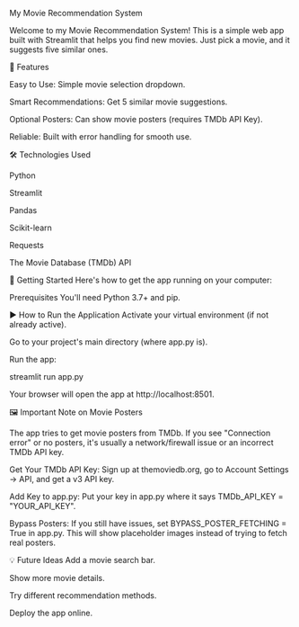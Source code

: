 My Movie Recommendation System

Welcome to my Movie Recommendation System! This is a simple web app built with Streamlit that helps you find new movies. Just pick a movie, and it suggests five similar ones.

🌟 Features

Easy to Use: Simple movie selection dropdown.

Smart Recommendations: Get 5 similar movie suggestions.

Optional Posters: Can show movie posters (requires TMDb API Key).

Reliable: Built with error handling for smooth use.

🛠️ Technologies Used

Python

Streamlit

Pandas

Scikit-learn

Requests

The Movie Database (TMDb) API

🚀 Getting Started
Here's how to get the app running on your computer:

Prerequisites
You'll need Python 3.7+ and pip.

▶️ How to Run the Application
Activate your virtual environment (if not already active).

Go to your project's main directory (where app.py is).

Run the app:

streamlit run app.py

Your browser will open the app at http://localhost:8501.

🖼️ Important Note on Movie Posters

The app tries to get movie posters from TMDb. If you see "Connection error" or no posters, it's usually a network/firewall issue or an incorrect TMDb API key.

Get Your TMDb API Key: Sign up at themoviedb.org, go to Account Settings -> API, and get a v3 API key.

Add Key to app.py: Put your key in app.py where it says TMDb_API_KEY = "YOUR_API_KEY".

Bypass Posters: If you still have issues, set BYPASS_POSTER_FETCHING = True in app.py. This will show placeholder images instead of trying to fetch real posters.

💡 Future Ideas
Add a movie search bar.

Show more movie details.

Try different recommendation methods.

Deploy the app online.


